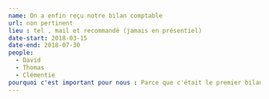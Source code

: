 ```yaml
---
name: On a enfin reçu notre bilan comptable
url: non pertinent
lieu : tel , mail et recommandé (jamais en présentiel)
date-start: 2018-03-15
date-end: 2018-07-30
people:
  - David
  - Thomas
  - Clémentie
pourquoi c'est important pour nous : Parce que c'était le premier bilan comptable pour dtc innovation. Parce que ça nous fait chier de pas avoir de bilan comptable pendant putain de trop longtemps et que çaa obligé à être procédurière ce que je détestete par dessus tout et en plus parce qu'il nous a menti et j'aime pas les mensonges. La réception de ce bilan marque donc la fin d'une collaboration désagréable. 
---
```

